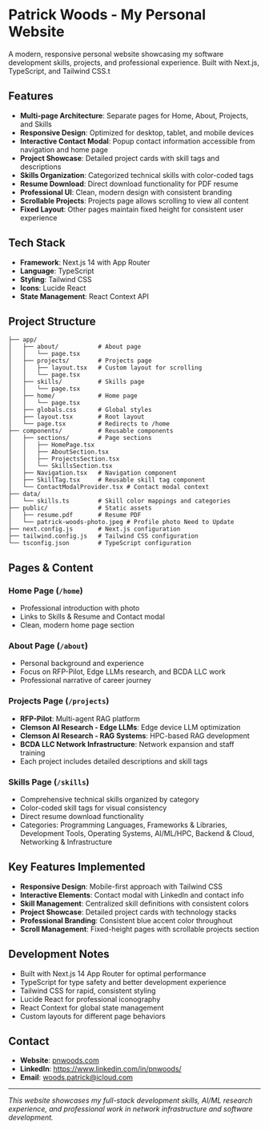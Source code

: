 # Patrick Woods - My Personal Website

A modern, responsive personal website showcasing my software development skills, projects, and professional experience. Built with Next.js, TypeScript, and Tailwind CSS.t

## Features

- **Multi-page Architecture**: Separate pages for Home, About, Projects, and Skills
- **Responsive Design**: Optimized for desktop, tablet, and mobile devices
- **Interactive Contact Modal**: Popup contact information accessible from navigation and home page
- **Project Showcase**: Detailed project cards with skill tags and descriptions
- **Skills Organization**: Categorized technical skills with color-coded tags
- **Resume Download**: Direct download functionality for PDF resume
- **Professional UI**: Clean, modern design with consistent branding
- **Scrollable Projects**: Projects page allows scrolling to view all content
- **Fixed Layout**: Other pages maintain fixed height for consistent user experience

## Tech Stack

- **Framework**: Next.js 14 with App Router
- **Language**: TypeScript
- **Styling**: Tailwind CSS
- **Icons**: Lucide React
- **State Management**: React Context API

## Project Structure

```
├── app/
│   ├── about/           # About page
│   │   └── page.tsx
│   ├── projects/        # Projects page
│   │   ├── layout.tsx   # Custom layout for scrolling
│   │   └── page.tsx
│   ├── skills/          # Skills page
│   │   └── page.tsx
│   ├── home/            # Home page
│   │   └── page.tsx
│   ├── globals.css      # Global styles
│   ├── layout.tsx       # Root layout
│   └── page.tsx         # Redirects to /home
├── components/          # Reusable components
│   ├── sections/        # Page sections
│   │   ├── HomePage.tsx
│   │   ├── AboutSection.tsx
│   │   ├── ProjectsSection.tsx
│   │   └── SkillsSection.tsx
│   ├── Navigation.tsx   # Navigation component
│   ├── SkillTag.tsx     # Reusable skill tag component
│   └── ContactModalProvider.tsx # Contact modal context
├── data/
│   └── skills.ts        # Skill color mappings and categories
├── public/              # Static assets
│   ├── resume.pdf       # Resume PDF
│   └── patrick-woods-photo.jpeg # Profile photo Need to Update
├── next.config.js       # Next.js configuration
├── tailwind.config.js   # Tailwind CSS configuration
└── tsconfig.json        # TypeScript configuration
```

## Pages & Content

### Home Page (`/home`)
- Professional introduction with photo
- Links to Skills & Resume and Contact modal
- Clean, modern home page section

### About Page (`/about`)
- Personal background and experience
- Focus on RFP-Pilot, Edge LLMs research, and BCDA LLC work
- Professional narrative of career journey

### Projects Page (`/projects`)
- **RFP-Pilot**: Multi-agent RAG platform
- **Clemson AI Research - Edge LLMs**: Edge device LLM optimization
- **Clemson AI Research - RAG Systems**: HPC-based RAG development
- **BCDA LLC Network Infrastructure**: Network expansion and staff training
- Each project includes detailed descriptions and skill tags

### Skills Page (`/skills`)
- Comprehensive technical skills organized by category
- Color-coded skill tags for visual consistency
- Direct resume download functionality
- Categories: Programming Languages, Frameworks & Libraries, Development Tools, Operating Systems, AI/ML/HPC, Backend & Cloud, Networking & Infrastructure

## Key Features Implemented

- **Responsive Design**: Mobile-first approach with Tailwind CSS
- **Interactive Elements**: Contact modal with LinkedIn and contact info
- **Skill Management**: Centralized skill definitions with consistent colors
- **Project Showcase**: Detailed project cards with technology stacks
- **Professional Branding**: Consistent blue accent color throughout
- **Scroll Management**: Fixed-height pages with scrollable projects section

## Development Notes

- Built with Next.js 14 App Router for optimal performance
- TypeScript for type safety and better development experience
- Tailwind CSS for rapid, consistent styling
- Lucide React for professional iconography
- React Context for global state management
- Custom layouts for different page behaviors


## Contact

- **Website**: [pnwoods.com](https://pnwoods.com)
- **LinkedIn**: https://www.linkedin.com/in/pnwoods/
- **Email**: woods.patrick@icloud.com

---

*This website showcases my full-stack development skills, AI/ML research experience, and professional work in network infrastructure and software development.*